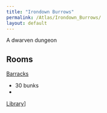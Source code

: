 ```yaml
---
title: "Irondown Burrows"
permalink: /Atlas/Irondown_Burrows/
layout: default
---
```


A dwarven dungeon 

## Rooms
[Barracks](Barracks.md)
   - 30 bunks
   - 
[Library](Library.md)]
